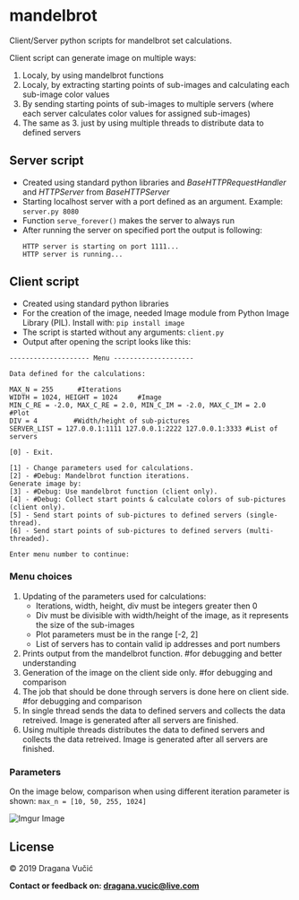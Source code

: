# mandelbrot
Client/Server python scripts for mandelbrot set calculations.

Client script can generate image on multiple ways:
1. Localy, by using mandelbrot functions
2. Localy, by extracting starting points of sub-images and calculating each sub-image color values
3. By sending starting points of sub-images to multiple servers (where each server calculates color values for assigned sub-images)
4. The same as 3. just by using multiple threads to distribute data to defined servers

## Server script

- Created using standard python libraries and *BaseHTTPRequestHandler* and *HTTPServer* from *BaseHTTPServer*
- Starting localhost server with a port defined as an argument. Example: `server.py 8080`
- Function `serve_forever()` makes the server to always run
- After running the server on specified port the output is following:
  ```
  HTTP server is starting on port 1111...
  HTTP server is running...
  ```
## Client script

- Created using standard python libraries
- For the creation of the image, needed Image module from Python Image Library (PIL). Install with: `pip install image`
- The script is started without any arguments: `client.py`
- Output after opening the script looks like this:
```
-------------------- Menu --------------------

Data defined for the calculations:

MAX_N = 255      #Iterations
WIDTH = 1024, HEIGHT = 1024     #Image
MIN_C_RE = -2.0, MAX_C_RE = 2.0, MIN_C_IM = -2.0, MAX_C_IM = 2.0        #Plot
DIV = 4         #Width/height of sub-pictures
SERVER_LIST = 127.0.0.1:1111 127.0.0.1:2222 127.0.0.1:3333 #List of servers

[0] - Exit.

[1] - Change parameters used for calculations.
[2] - #Debug: Mandelbrot function iterations.
Generate image by:
[3] - #Debug: Use mandelbrot function (client only).
[4] - #Debug: Collect start points & calculate colors of sub-pictures (client only).
[5] - Send start points of sub-pictures to defined servers (single-thread).
[6] - Send start points of sub-pictures to defined servers (multi-threaded).

Enter menu number to continue:
```

### Menu choices

1. Updating of the parameters used for calculations:
    - Iterations, width, height, div must be integers greater then 0
    - Div must be divisible with width/height of the image, as it represents the size of the sub-images
    - Plot parameters must be in the range [-2, 2]
    - List of servers has to contain valid ip addresses and port numbers
2. Prints output from the mandelbrot function. #for debugging and better understanding
3. Generation of the image on the client side only. #for debugging and comparison
4. The job that should be done through servers is done here on client side. #for debugging and comparison
5. In single thread sends the data to defined servers and collects the data retreived. Image is generated after all servers are finished.
6. Using multiple threads distributes the data to defined servers and collects the data retreived. Image is generated after all servers are finished.

### Parameters

On the image below, comparison when using different iteration parameter is shown: `max_n = [10, 50, 255, 1024]`

![Imgur Image](https://i.imgur.com/1neSkZu.png)

License
----

© 2019 Dragana Vučić

**Contact or feedback on: dragana.vucic@live.com**
